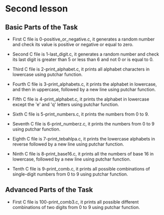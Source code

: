 # Second lesson

## Basic Parts of the Task

- First C file is 0-positive_or_negative.c, it generates a random number and check its value is positive or negative or equal to zero.

- Second C file is 1-last_digit.c, it generates a random number and check its last digit is greater than 5 or less than 6 and not 0 or is equal to 0.

- Third C file is 2-print_alphabet.c, it prints all alphabet characters in lowercase using putchar function.

- Fourth C file is 3-print_alphabets.c, it prints the alphabet in lowercase, and then in uppercase, followed by a new line using putchar function.

- Fifth C file is 4-print_alphabet.c, it prints the alphabet in lowercase except the 'e' and 'q' letters using putchar function.

- Sixth C file is 5-print_numbers.c, it prints the numbers from 0 to 9.

- Seventh C file is 6-print_numberz.c, it prints the numbers from 0 to 9 using putchar function.

- Eighth C file is 7-print_tebahlpa.c, it prints the lowercase alphabets in reverse followed by a new line using putchar function.

- Ninth C file is 8-print_base16.c, it prints all the numbers of base 16 in lowercase, followed by a new line using putchar function.

- Tenth C file is 9-print_comb.c, it prints all possible combinations of single-digit numbers from 0 to 9 using putchar function.

## Advanced Parts of the Task

- First C file is 100-print_comb3.c, it prints all possible different combinations of two digits from 0 to 9 using putchar function.
